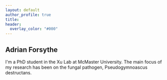 ```yaml
---
layout: default
author_profile: true
title:
header:
  overlay_color: "#000"
---
```


## Adrian Forsythe
I'm a PhD student in the Xu Lab at McMaster University. The main focus of my research has been on the fungal pathogen, Pseudogymnoascus destructans.
